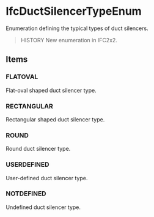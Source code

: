 # IfcDuctSilencerTypeEnum

Enumeration defining the typical types of duct silencers.<!-- end of definition -->

> HISTORY  New enumeration in IFC2x2.

## Items

### FLATOVAL
Flat-oval shaped duct silencer type.

### RECTANGULAR
Rectangular shaped duct silencer type.

### ROUND
Round duct silencer type.

### USERDEFINED
User-defined duct silencer type.

### NOTDEFINED
Undefined duct silencer type.

